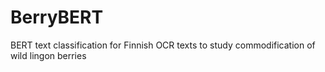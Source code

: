 # BerryBERT
BERT text classification for Finnish OCR texts to study commodification of wild lingon berries
